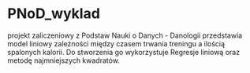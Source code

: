 # PNoD_wyklad
projekt zaliczeniowy z Podstaw Nauki o Danych - Danologii przedstawia model liniowy zależności między czasem trwania treningu a ilością spalonych kalorii. Do stworzenia go wykorzystuje Regresje liniową oraz metodę najmniejszych kwadratów.
